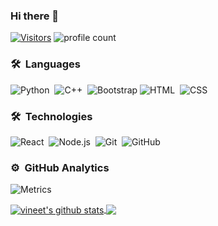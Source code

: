 ### Hi there 👋
[![Visitors](https://visitor-badge.glitch.me/badge?page_id=vineet4571.visitor-badge)](https://github.com/vineet4571)
![profile count](https://komarev.com/ghpvc/?username=vineet4571&color=green)&nbsp;

### 🛠 &nbsp;Languages
![Python](https://img.shields.io/badge/-Python-05122A?style=flat&logo=python)&nbsp;
![C++](https://img.shields.io/badge/-C++-05122A?style=flat&logo=C%2B%2B&logoColor=00599C)&nbsp;
![Bootstrap](https://img.shields.io/badge/-Bootstrap-05122A?style=flat&logo=bootstrap&logoColor=563D7C)
![HTML](https://img.shields.io/badge/-HTML-05122A?style=flat&logo=HTML5)&nbsp;
![CSS](https://img.shields.io/badge/-CSS-05122A?style=flat&logo=CSS3&logoColor=1572B6)&nbsp;

### 🛠 &nbsp;Technologies
![React](https://img.shields.io/badge/-React-05122A?style=flat&logo=react)&nbsp;
![Node.js](https://img.shields.io/badge/-Node.js-05122A?style=flat&logo=node.js)&nbsp;
![Git](https://img.shields.io/badge/-Git-05122A?style=flat&logo=git)&nbsp;
![GitHub](https://img.shields.io/badge/-GitHub-05122A?style=flat&logo=github)&nbsp;

<!--
**vineet4571/vineet4571** is a ✨ _special_ ✨ repository because its `README.md` (this file) appears on your GitHub profile.

Here are some ideas to get you started:

- 🔭 I’m currently working on ...
- 🌱 I’m currently learning ...
- 👯 I’m looking to collaborate on ...
- 🤔 I’m looking for help with ...
- 💬 Ask me about ...
- 📫 How to reach me: ...
- 😄 Pronouns: ...
- ⚡ Fun fact: ...
-->

### ⚙️ &nbsp;GitHub Analytics
![Metrics](https://metrics.lecoq.io/vineet4571?template=classic&repositories.forks=true&base.header=0&lines=1&config.timezone=Asia%2FCalcutta)

<a href="https://github.com/vineet4571">
  <img align="center" src="https://github-readme-stats.anuraghazra1.vercel.app/api?username=vineet4571&show_icons=true&count_private=true&hide_border=true&theme=radical" alt="vineet's github stats" />
</a>
<a href="https://github.com/vineet4571">
    <img align="center" src="https://github-readme-stats.vercel.app/api/top-langs/?username=vineet4571&layout=compact&hide_border=true&hide=Jupyter%20Notebook,Tex&langs_count=8&theme=radical" />
</a>

